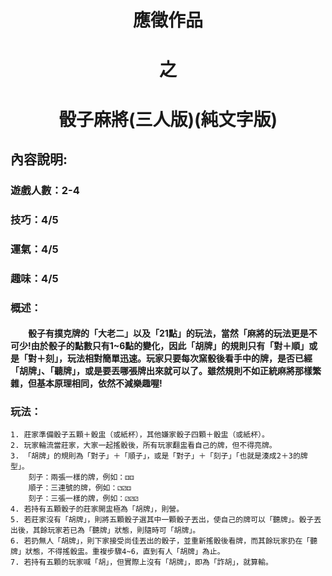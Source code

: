 # <center>應徵作品</center>
# <center>之</center>
# <center>骰子麻將(三人版)(純文字版)</center>

## 內容說明:
### 遊戲人數：2-4
### 技巧：4/5 
### 運氣：4/5 
### 趣味：4/5
### 概述：
#### &emsp;&emsp;骰子有撲克牌的「大老二」以及「21點」的玩法，當然「麻將的玩法更是不可少!由於骰子的點數只有1~6點的變化，因此「胡牌」的規則只有「對＋順」或是「對＋刻」，玩法相對簡單迅速。玩家只要每次窯骰後看手中的牌，是否已經「胡牌」、「聽牌」，或是要丟哪張牌出來就可以了。雖然規則不如正統麻將那樣繁雜，但基本原理相同，依然不減樂趣喔!

### 玩法：
	1. 莊家準備骰子五顆＋骰盅（或紙杯），其他嫌家骰子四顆＋骰盅（或紙杯）。
	2. 玩家輪流當莊家，大家一起搖骰後，所有玩家翻盅看自己的牌，但不得亮牌。
	3. 「胡牌」的規則為「對子」＋「順子」，或是「對子」＋「刻子」「也就是湊成2＋3的牌型」。
		刻子：兩張一樣的牌，例如：⚃⚃
		順子：三連號的牌，例如：⚁⚂⚃
		刻子：三張一樣的牌，例如：⚂⚂⚂
	4. 若持有五顆骰子的莊家開盅極為「胡牌」，則營。
	5. 若莊家沒有「胡牌」，則將五顆骰子選其中一顆骰子丟出，使自己的牌可以「聽牌」。骰子丟出後，其餘玩家若已為「聽牌」狀態，則隨時可「胡牌」。
	6. 若扔無人「胡牌」，則下家接受尚佳丟出的骰子，並重新搖骰後看牌，而其餘玩家扔在「聽牌」狀態，不得搖骰盅。重複步驟4~6，直到有人「胡牌」為止。
	7. 若持有五顆的玩家喊「胡」，但實際上沒有「胡牌」，即為「詐胡」，就算輸。
